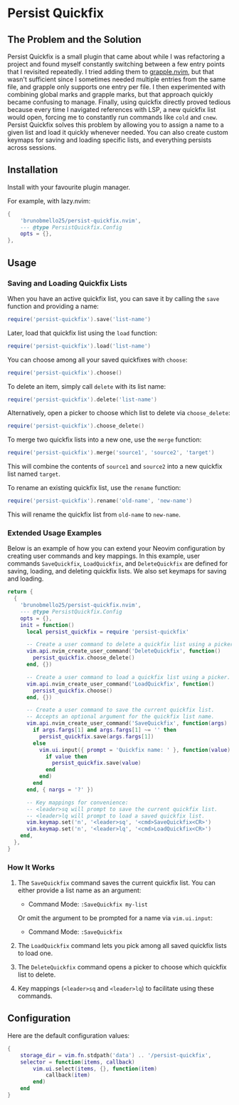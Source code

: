 # Persist Quickfix

## The Problem and the Solution

Persist Quickfix is a small plugin that came about while I was refactoring a project and found myself constantly switching between a few entry points that I revisited repeatedly. I tried adding them to [grapple.nvim](https://github.com/cbochs/grapple.nvim), but that wasn't sufficient since I sometimes needed multiple entries from the same file, and grapple only supports one entry per file. I then experimented with combining global marks and grapple marks, but that approach quickly became confusing to manage. Finally, using quickfix directly proved tedious because every time I navigated references with LSP, a new quickfix list would open, forcing me to constantly run commands like `cold` and `cnew`. Persist Quickfix solves this problem by allowing you to assign a name to a given list and load it quickly whenever needed. You can also create custom keymaps for saving and loading specific lists, and everything persists across sessions.

## Installation

Install with your favourite plugin manager.

For example, with lazy.nvim:

```lua
{
    'brunobmello25/persist-quickfix.nvim',
    --- @type PersistQuickfix.Config
    opts = {},
},
```

## Usage

### Saving and Loading Quickfix Lists

When you have an active quickfix list, you can save it by calling the `save` function and providing a name:

```lua
require('persist-quickfix').save('list-name')
```

Later, load that quickfix list using the `load` function:

```lua
require('persist-quickfix').load('list-name')
```

You can choose among all your saved quickfixes with `choose`:

```lua
require('persist-quickfix').choose()
```

To delete an item, simply call `delete` with its list name:

```lua
require('persist-quickfix').delete('list-name')
```

Alternatively, open a picker to choose which list to delete via `choose_delete`:

```lua
require('persist-quickfix').choose_delete()
```

To merge two quickfix lists into a new one, use the `merge` function:

```lua
require('persist-quickfix').merge('source1', 'source2', 'target')
```

This will combine the contents of `source1` and `source2` into a new quickfix list named `target`.

To rename an existing quickfix list, use the `rename` function:

```lua
require('persist-quickfix').rename('old-name', 'new-name')
```

This will rename the quickfix list from `old-name` to `new-name`.

### Extended Usage Examples

Below is an example of how you can extend your Neovim configuration by creating user commands and key mappings. In this example, user commands `SaveQuickfix`, `LoadQuickfix`, and `DeleteQuickfix` are defined for saving, loading, and deleting quickfix lists. We also set keymaps for saving and loading.

```lua
return {
  {
    'brunobmello25/persist-quickfix.nvim',
    --- @type PersistQuickfix.Config
    opts = {},
    init = function()
      local persist_quickfix = require 'persist-quickfix'

      -- Create a user command to delete a quickfix list using a picker.
      vim.api.nvim_create_user_command('DeleteQuickfix', function()
        persist_quickfix.choose_delete()
      end, {})

      -- Create a user command to load a quickfix list using a picker.
      vim.api.nvim_create_user_command('LoadQuickfix', function()
        persist_quickfix.choose()
      end, {})

      -- Create a user command to save the current quickfix list.
      -- Accepts an optional argument for the quickfix list name.
      vim.api.nvim_create_user_command('SaveQuickfix', function(args)
        if args.fargs[1] and args.fargs[1] ~= '' then
          persist_quickfix.save(args.fargs[1])
        else
          vim.ui.input({ prompt = 'Quickfix name: ' }, function(value)
            if value then
              persist_quickfix.save(value)
            end
          end)
        end
      end, { nargs = '?' })

      -- Key mappings for convenience:
      -- <leader>sq will prompt to save the current quickfix list.
      -- <leader>lq will prompt to load a saved quickfix list.
      vim.keymap.set('n', '<leader>sq', '<cmd>SaveQuickfix<CR>')
      vim.keymap.set('n', '<leader>lq', '<cmd>LoadQuickfix<CR>')
    end,
  },
}
```

### How It Works

1. The `SaveQuickfix` command saves the current quickfix list. You can either provide a list name as an argument:
   - Command Mode: `:SaveQuickfix my-list`
   
   Or omit the argument to be prompted for a name via `vim.ui.input`:
   - Command Mode: `:SaveQuickfix`

2. The `LoadQuickfix` command lets you pick among all saved quickfix lists to load one.

3. The `DeleteQuickfix` command opens a picker to choose which quickfix list to delete.

4. Key mappings (`<leader>sq` and `<leader>lq`) to facilitate using these commands.

## Configuration

Here are the default configuration values:

```lua
{
    storage_dir = vim.fn.stdpath('data') .. '/persist-quickfix',
    selector = function(items, callback)
        vim.ui.select(items, {}, function(item)
            callback(item)
        end)
    end
}
```
